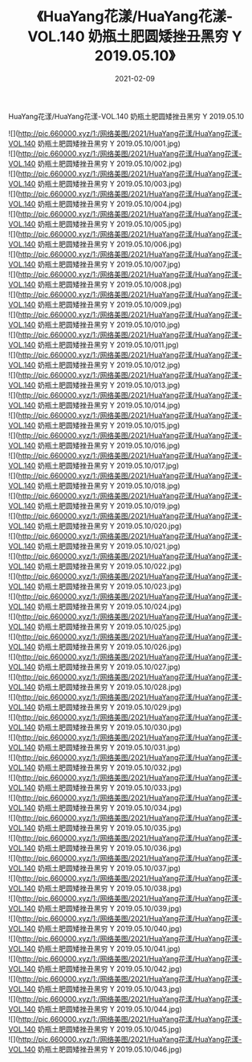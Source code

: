 ﻿---
layout: post
title:  《HuaYang花漾/HuaYang花漾-VOL.140 奶瓶土肥圆矮挫丑黑穷 Y 2019.05.10》
date:   2021-02-09
img: http://pic.660000.xyz/1:/网络美图/2021/HuaYang花漾/HuaYang花漾-VOL.140 奶瓶土肥圆矮挫丑黑穷 Y 2019.05.10/000.jpg
categories: [美女, 清纯, 唯美]
---

HuaYang花漾/HuaYang花漾-VOL.140 奶瓶土肥圆矮挫丑黑穷 Y 2019.05.10

 ![](http://pic.660000.xyz/1:/网络美图/2021/HuaYang花漾/HuaYang花漾-VOL.140 奶瓶土肥圆矮挫丑黑穷 Y 2019.05.10/001.jpg) <br>![](http://pic.660000.xyz/1:/网络美图/2021/HuaYang花漾/HuaYang花漾-VOL.140 奶瓶土肥圆矮挫丑黑穷 Y 2019.05.10/002.jpg) <br>![](http://pic.660000.xyz/1:/网络美图/2021/HuaYang花漾/HuaYang花漾-VOL.140 奶瓶土肥圆矮挫丑黑穷 Y 2019.05.10/003.jpg) <br>![](http://pic.660000.xyz/1:/网络美图/2021/HuaYang花漾/HuaYang花漾-VOL.140 奶瓶土肥圆矮挫丑黑穷 Y 2019.05.10/004.jpg) <br>![](http://pic.660000.xyz/1:/网络美图/2021/HuaYang花漾/HuaYang花漾-VOL.140 奶瓶土肥圆矮挫丑黑穷 Y 2019.05.10/005.jpg) <br>![](http://pic.660000.xyz/1:/网络美图/2021/HuaYang花漾/HuaYang花漾-VOL.140 奶瓶土肥圆矮挫丑黑穷 Y 2019.05.10/006.jpg) <br>![](http://pic.660000.xyz/1:/网络美图/2021/HuaYang花漾/HuaYang花漾-VOL.140 奶瓶土肥圆矮挫丑黑穷 Y 2019.05.10/007.jpg) <br>![](http://pic.660000.xyz/1:/网络美图/2021/HuaYang花漾/HuaYang花漾-VOL.140 奶瓶土肥圆矮挫丑黑穷 Y 2019.05.10/008.jpg) <br>![](http://pic.660000.xyz/1:/网络美图/2021/HuaYang花漾/HuaYang花漾-VOL.140 奶瓶土肥圆矮挫丑黑穷 Y 2019.05.10/009.jpg) <br>![](http://pic.660000.xyz/1:/网络美图/2021/HuaYang花漾/HuaYang花漾-VOL.140 奶瓶土肥圆矮挫丑黑穷 Y 2019.05.10/010.jpg) <br>![](http://pic.660000.xyz/1:/网络美图/2021/HuaYang花漾/HuaYang花漾-VOL.140 奶瓶土肥圆矮挫丑黑穷 Y 2019.05.10/011.jpg) <br>![](http://pic.660000.xyz/1:/网络美图/2021/HuaYang花漾/HuaYang花漾-VOL.140 奶瓶土肥圆矮挫丑黑穷 Y 2019.05.10/012.jpg) <br>![](http://pic.660000.xyz/1:/网络美图/2021/HuaYang花漾/HuaYang花漾-VOL.140 奶瓶土肥圆矮挫丑黑穷 Y 2019.05.10/013.jpg) <br>![](http://pic.660000.xyz/1:/网络美图/2021/HuaYang花漾/HuaYang花漾-VOL.140 奶瓶土肥圆矮挫丑黑穷 Y 2019.05.10/014.jpg) <br>![](http://pic.660000.xyz/1:/网络美图/2021/HuaYang花漾/HuaYang花漾-VOL.140 奶瓶土肥圆矮挫丑黑穷 Y 2019.05.10/015.jpg) <br>![](http://pic.660000.xyz/1:/网络美图/2021/HuaYang花漾/HuaYang花漾-VOL.140 奶瓶土肥圆矮挫丑黑穷 Y 2019.05.10/016.jpg) <br>![](http://pic.660000.xyz/1:/网络美图/2021/HuaYang花漾/HuaYang花漾-VOL.140 奶瓶土肥圆矮挫丑黑穷 Y 2019.05.10/017.jpg) <br>![](http://pic.660000.xyz/1:/网络美图/2021/HuaYang花漾/HuaYang花漾-VOL.140 奶瓶土肥圆矮挫丑黑穷 Y 2019.05.10/018.jpg) <br>![](http://pic.660000.xyz/1:/网络美图/2021/HuaYang花漾/HuaYang花漾-VOL.140 奶瓶土肥圆矮挫丑黑穷 Y 2019.05.10/019.jpg) <br>![](http://pic.660000.xyz/1:/网络美图/2021/HuaYang花漾/HuaYang花漾-VOL.140 奶瓶土肥圆矮挫丑黑穷 Y 2019.05.10/020.jpg) <br>![](http://pic.660000.xyz/1:/网络美图/2021/HuaYang花漾/HuaYang花漾-VOL.140 奶瓶土肥圆矮挫丑黑穷 Y 2019.05.10/021.jpg) <br>![](http://pic.660000.xyz/1:/网络美图/2021/HuaYang花漾/HuaYang花漾-VOL.140 奶瓶土肥圆矮挫丑黑穷 Y 2019.05.10/022.jpg) <br>![](http://pic.660000.xyz/1:/网络美图/2021/HuaYang花漾/HuaYang花漾-VOL.140 奶瓶土肥圆矮挫丑黑穷 Y 2019.05.10/023.jpg) <br>![](http://pic.660000.xyz/1:/网络美图/2021/HuaYang花漾/HuaYang花漾-VOL.140 奶瓶土肥圆矮挫丑黑穷 Y 2019.05.10/024.jpg) <br>![](http://pic.660000.xyz/1:/网络美图/2021/HuaYang花漾/HuaYang花漾-VOL.140 奶瓶土肥圆矮挫丑黑穷 Y 2019.05.10/025.jpg) <br>![](http://pic.660000.xyz/1:/网络美图/2021/HuaYang花漾/HuaYang花漾-VOL.140 奶瓶土肥圆矮挫丑黑穷 Y 2019.05.10/026.jpg) <br>![](http://pic.660000.xyz/1:/网络美图/2021/HuaYang花漾/HuaYang花漾-VOL.140 奶瓶土肥圆矮挫丑黑穷 Y 2019.05.10/027.jpg) <br>![](http://pic.660000.xyz/1:/网络美图/2021/HuaYang花漾/HuaYang花漾-VOL.140 奶瓶土肥圆矮挫丑黑穷 Y 2019.05.10/028.jpg) <br>![](http://pic.660000.xyz/1:/网络美图/2021/HuaYang花漾/HuaYang花漾-VOL.140 奶瓶土肥圆矮挫丑黑穷 Y 2019.05.10/029.jpg) <br>![](http://pic.660000.xyz/1:/网络美图/2021/HuaYang花漾/HuaYang花漾-VOL.140 奶瓶土肥圆矮挫丑黑穷 Y 2019.05.10/030.jpg) <br>![](http://pic.660000.xyz/1:/网络美图/2021/HuaYang花漾/HuaYang花漾-VOL.140 奶瓶土肥圆矮挫丑黑穷 Y 2019.05.10/031.jpg) <br>![](http://pic.660000.xyz/1:/网络美图/2021/HuaYang花漾/HuaYang花漾-VOL.140 奶瓶土肥圆矮挫丑黑穷 Y 2019.05.10/032.jpg) <br>![](http://pic.660000.xyz/1:/网络美图/2021/HuaYang花漾/HuaYang花漾-VOL.140 奶瓶土肥圆矮挫丑黑穷 Y 2019.05.10/033.jpg) <br>![](http://pic.660000.xyz/1:/网络美图/2021/HuaYang花漾/HuaYang花漾-VOL.140 奶瓶土肥圆矮挫丑黑穷 Y 2019.05.10/034.jpg) <br>![](http://pic.660000.xyz/1:/网络美图/2021/HuaYang花漾/HuaYang花漾-VOL.140 奶瓶土肥圆矮挫丑黑穷 Y 2019.05.10/035.jpg) <br>![](http://pic.660000.xyz/1:/网络美图/2021/HuaYang花漾/HuaYang花漾-VOL.140 奶瓶土肥圆矮挫丑黑穷 Y 2019.05.10/036.jpg) <br>![](http://pic.660000.xyz/1:/网络美图/2021/HuaYang花漾/HuaYang花漾-VOL.140 奶瓶土肥圆矮挫丑黑穷 Y 2019.05.10/037.jpg) <br>![](http://pic.660000.xyz/1:/网络美图/2021/HuaYang花漾/HuaYang花漾-VOL.140 奶瓶土肥圆矮挫丑黑穷 Y 2019.05.10/038.jpg) <br>![](http://pic.660000.xyz/1:/网络美图/2021/HuaYang花漾/HuaYang花漾-VOL.140 奶瓶土肥圆矮挫丑黑穷 Y 2019.05.10/039.jpg) <br>![](http://pic.660000.xyz/1:/网络美图/2021/HuaYang花漾/HuaYang花漾-VOL.140 奶瓶土肥圆矮挫丑黑穷 Y 2019.05.10/040.jpg) <br>![](http://pic.660000.xyz/1:/网络美图/2021/HuaYang花漾/HuaYang花漾-VOL.140 奶瓶土肥圆矮挫丑黑穷 Y 2019.05.10/041.jpg) <br>![](http://pic.660000.xyz/1:/网络美图/2021/HuaYang花漾/HuaYang花漾-VOL.140 奶瓶土肥圆矮挫丑黑穷 Y 2019.05.10/042.jpg) <br>![](http://pic.660000.xyz/1:/网络美图/2021/HuaYang花漾/HuaYang花漾-VOL.140 奶瓶土肥圆矮挫丑黑穷 Y 2019.05.10/043.jpg) <br>![](http://pic.660000.xyz/1:/网络美图/2021/HuaYang花漾/HuaYang花漾-VOL.140 奶瓶土肥圆矮挫丑黑穷 Y 2019.05.10/044.jpg) <br>![](http://pic.660000.xyz/1:/网络美图/2021/HuaYang花漾/HuaYang花漾-VOL.140 奶瓶土肥圆矮挫丑黑穷 Y 2019.05.10/045.jpg) <br>![](http://pic.660000.xyz/1:/网络美图/2021/HuaYang花漾/HuaYang花漾-VOL.140 奶瓶土肥圆矮挫丑黑穷 Y 2019.05.10/046.jpg) <br>